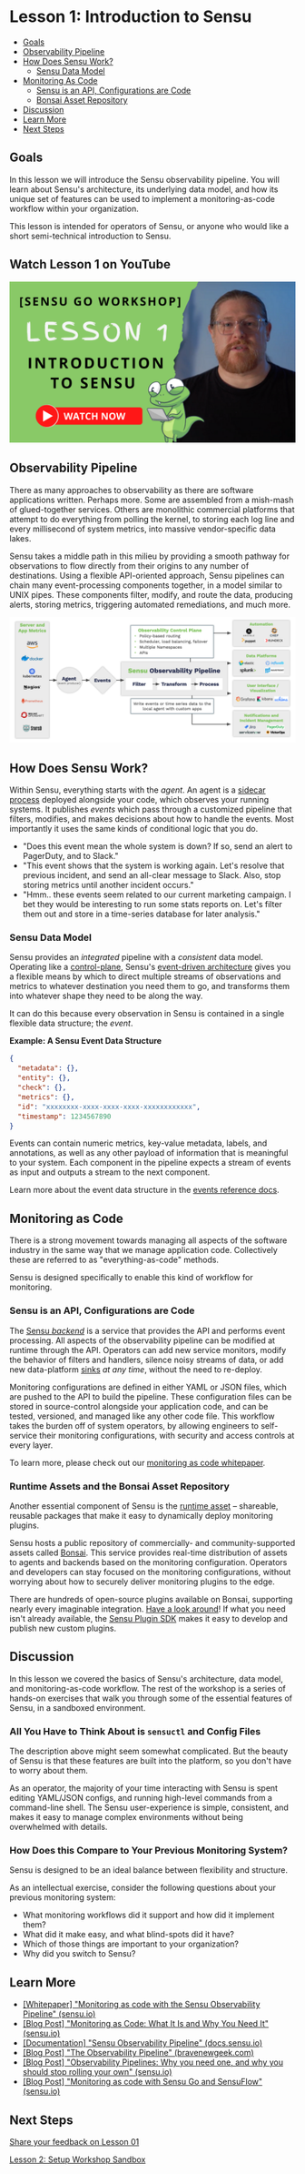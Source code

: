# Lesson 1: Introduction to Sensu

- [Goals](#goals)
- [Observability Pipeline](#observability-pipeline)
- [How Does Sensu Work?](#how-does-sensu-work)
  - [Sensu Data Model](#sensu-data-model)
- [Monitoring As Code](#monitoring-as-code)
  - [Sensu is an API, Configurations are Code](#sensu-is-an-api-configurations-are-code)
  - [Bonsai Asset Repository](#bonsai-asset-repository)
- [Discussion](#discussion)
- [Learn More](#learn-more)
- [Next Steps](#next-steps)

## Goals
In this lesson we will introduce the Sensu observability pipeline. You will learn about Sensu's architecture, its underlying data model, and how its unique set of features can be used to implement a monitoring-as-code workflow within your organization.

This lesson is intended for operators of Sensu, or anyone who would like a short semi-technical introduction to Sensu.

## Watch Lesson 1 on YouTube

[![Sensu Go Workshop Lesson 1 Video](img/SensuGoWorkshopYouTubeLesson1.png "Sensu Go Workshop Lesson 1 Video")](https://www.youtube.com/watch?v=uyj3qFjq58g)

## Observability Pipeline

There as many approaches to observability as there are software applications written. 
Perhaps more. 
Some are assembled from a mish-mash of glued-together services.
Others are monolithic commercial platforms that attempt to do everything from polling the kernel, to storing each log line and every millisecond of system metrics, into massive vendor-specific data lakes. 

Sensu takes a middle path in this milieu by providing a smooth pathway for observations to flow directly from their origins to any number of destinations. 
Using a flexible API-oriented approach, Sensu pipelines can chain many event-processing components together, in a model similar to UNIX pipes. 
These components filter, modify, and route the data, producing alerts, storing metrics, triggering automated remediations, and much more.

![](img/sensu-observability-pipeline.png)

## How Does Sensu Work?
Within Sensu, everything starts with the _agent_. 
An agent is a [sidecar process][sidecar_process] deployed alongside your code, which observes your running systems.
It publishes _events_ which pass through a customized pipeline that filters, modifies, and makes decisions about how to handle the events. 
Most importantly it uses the same kinds of conditional logic that you do.

- "Does this event mean the whole system is down? If so, send an alert to PagerDuty, and to Slack."
- "This event shows that the system is working again. Let's resolve that previous incident, and send an all-clear message to Slack. Also, stop storing metrics until another incident occurs." 
- "Hmm.. these events seem related to our current marketing campaign. I bet they would be interesting to run some stats reports on. Let's filter them out and store in a time-series database for later analysis."

### Sensu Data Model

Sensu provides an _integrated_ pipeline with a _consistent_ data model. 
Operating like a [control-plane](https://en.wikipedia.org/wiki/Control_plane), Sensu's [event-driven architecture](https://en.wikipedia.org/wiki/Event-driven_architecture) gives you a flexible means by which to direct multiple streams of observations and metrics to whatever destination you need them to go, and transforms them into whatever shape they need to be along the way.

It can do this because every observation in Sensu is contained in a single flexible data structure; the _event_.

**Example: A Sensu Event Data Structure**
```json
{
  "metadata": {},
  "entity": {},
  "check": {},
  "metrics": {},
  "id": "xxxxxxxx-xxxx-xxxx-xxxx-xxxxxxxxxxxx",
  "timestamp": 1234567890
}
```

Events can contain numeric metrics, key-value metadata, labels, and annotations, as well as any other payload of information that is meaningful to your system.
Each component in the pipeline expects a stream of events as input and outputs a stream to the next component.

Learn more about the event data structure in the [events reference docs](https://docs.sensu.io/sensu-go/latest/observability-pipeline/observe-events/events/).

## Monitoring as Code

There is a strong movement towards managing all aspects of the software industry in the same way that we manage application code. 
Collectively these are referred to as "everything-as-code" methods.

Sensu is designed specifically to enable this kind of workflow for monitoring.

### Sensu is an API, Configurations are Code

The [Sensu _backend_](https://docs.sensu.io/sensu-go/latest/observability-pipeline/observe-schedule/backend/) is a service that provides the API and performs event processing.
All aspects of the observability pipeline can be modified at runtime through the API. 
Operators can add new service monitors, modify the behavior of filters and handlers, silence noisy streams of data, or add new data-platform [sinks](https://en.wikipedia.org/wiki/Sink_(computing)) *at any time*, without the need to re-deploy.

Monitoring configurations are defined in either YAML or JSON files, which are pushed to the API to build the pipeline.
These configuration files can be stored in source-control alongside your application code, and can be tested, versioned, and managed like any other code file.
This workflow takes the burden off of system operators, by allowing engineers to self-service their monitoring configurations, with security and access controls at every layer.

To learn more, please check out our [monitoring as code whitepaper](https://sensu.io/resources/whitepaper/monitoring-as-code-with-sensu).

### Runtime Assets and the Bonsai Asset Repository

Another essential component of Sensu is the [runtime asset](https://docs.sensu.io/sensu-go/latest/plugins/assets/) – shareable, reusable packages that make it easy to dynamically deploy monitoring plugins.

Sensu hosts a public repository of commercially- and community-supported assets called [Bonsai](https://bonsai.sensu.io).
This service provides real-time distribution of assets to agents and backends based on the monitoring configuration.
Operators and developers can stay focused on the monitoring configurations, without worrying about how to securely deliver monitoring plugins to the edge.

There are hundreds of open-source plugins available on Bonsai, supporting nearly every imaginable integration. 
[Have a look around](https://bonsai.sensu.io/assets)! 
If what you need isn't already available, the [Sensu Plugin SDK](https://github.com/sensu/sensu-plugin-sdk) makes it easy to develop and publish new custom plugins.

## Discussion

In this lesson we covered the basics of Sensu's architecture, data model, and monitoring-as-code workflow. 
The rest of the workshop is a series of hands-on exercises that walk you through some of the essential features of Sensu, in a sandboxed environment.

### All You Have to Think About is `sensuctl` and Config Files

The description above might seem somewhat complicated. 
But the beauty of Sensu is that these features are built into the platform, so you don't have to worry about them. 

As an operator, the majority of your time interacting with Sensu is spent editing YAML/JSON configs, and running high-level commands from a command-line shell.
The Sensu user-experience is simple, consistent, and makes it easy to manage complex environments without being overwhelmed with details.

### How Does this Compare to Your Previous Monitoring System?

Sensu is designed to be an ideal balance between flexibility and structure.

As an intellectual exercise, consider the following questions about your previous monitoring system:
- What monitoring workflows did it support and how did it implement them?
- What did it make easy, and what blind-spots did it have?
- Which of those things are important to your organization? 
- Why did you switch to Sensu?

## Learn More

- [[Whitepaper] "Monitoring as code with the Sensu Observability Pipeline" (sensu.io)](https://sensu.io/resources/whitepaper/monitoring-as-code-with-sensu)
- [[Blog Post] "Monitoring as Code: What It Is and Why You Need It" (sensu.io)](https://sensu.io/blog/monitoring-as-code-what-it-is-and-why-you-need-it)
- [[Documentation] "Sensu Observability Pipeline" (docs.sensu.io)](https://docs.sensu.io/sensu-go/latest/observability-pipeline/)
- [[Blog Post] "The Observability Pipeline" (bravenewgeek.com)](https://bravenewgeek.com/the-observability-pipeline/)
- [[Blog Post] "Observability Pipelines: Why you need one, and why you should stop rolling your own" (sensu.io)](https://sensu.io/blog/observability-pipelines-why-you-need-one-and-why-you-should-stop-rolling-your-own)
- [[Blog Post] "Monitoring as code with Sensu Go and SensuFlow" (sensu.io)](https://sensu.io/blog/monitoring-as-code-with-sensu-flow)

## Next Steps

[Share your feedback on Lesson 01](https://github.com/sensu/sensu-go-workshop/issues/new?template=lesson_feedback.md&labels=feedback%2Clesson-01&title=Lesson%2001%20Feedback)

[Lesson 2: Setup Workshop Sandbox](../02/README.md#readme)


[sidecar_process]: https://docs.microsoft.com/en-us/azure/architecture/patterns/sidecar

